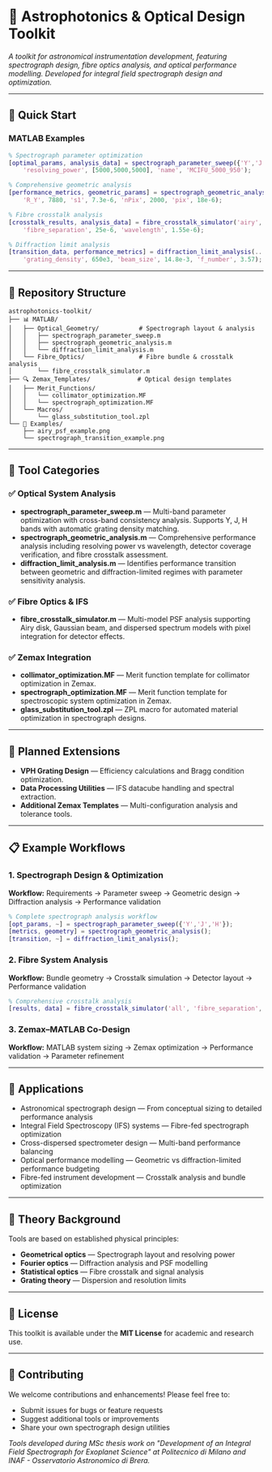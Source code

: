 # 🔧 Astrophotonics & Optical Design Toolkit

*A toolkit for astronomical instrumentation development, featuring spectrograph design, fibre optics analysis, and optical performance modelling. Developed for integral field spectrograph design and optimization.*

---

## 🚀 Quick Start

### MATLAB Examples

```matlab
% Spectrograph parameter optimization
[optimal_params, analysis_data] = spectrograph_parameter_sweep({'Y','J','H'}, ...
    'resolving_power', [5000,5000,5000], 'name', 'MCIFU_5000_950');

% Comprehensive geometric analysis
[performance_metrics, geometric_params] = spectrograph_geometric_analysis(...
    'R_Y', 7880, 's1', 7.3e-6, 'nPix', 2000, 'pix', 18e-6);

% Fibre crosstalk analysis
[crosstalk_results, analysis_data] = fibre_crosstalk_simulator('airy', ...
    'fibre_separation', 25e-6, 'wavelength', 1.55e-6);

% Diffraction limit analysis
[transition_data, performance_metrics] = diffraction_limit_analysis(...
    'grating_density', 650e3, 'beam_size', 14.8e-3, 'f_number', 3.57);
```

---

## 📁 Repository Structure

```
astrophotonics-toolkit/
├── 📊 MATLAB/
│   ├── Optical_Geometry/           # Spectrograph layout & analysis
│   │   ├── spectrograph_parameter_sweep.m
│   │   ├── spectrograph_geometric_analysis.m  
│   │   └── diffraction_limit_analysis.m
│   └── Fibre_Optics/               # Fibre bundle & crosstalk analysis
│       └── fibre_crosstalk_simulator.m
├── 🔍 Zemax_Templates/             # Optical design templates
│   ├── Merit_Functions/
│   │   └── collimator_optimization.MF
│   │   └── spectrograph_optimization.MF
│   └── Macros/
│       └── glass_substitution_tool.zpl
└── 🧪 Examples/
    ├── airy_psf_example.png
    └── spectrograph_transition_example.png
```

---

## 🧰 Tool Categories

### ✅ Optical System Analysis

* **spectrograph_parameter_sweep.m** — Multi-band parameter optimization with cross-band consistency analysis. Supports Y, J, H bands with automatic grating density matching.
* **spectrograph_geometric_analysis.m** — Comprehensive performance analysis including resolving power vs wavelength, detector coverage verification, and fibre crosstalk assessment.
* **diffraction_limit_analysis.m** — Identifies performance transition between geometric and diffraction-limited regimes with parameter sensitivity analysis.

### ✅ Fibre Optics & IFS

* **fibre_crosstalk_simulator.m** — Multi-model PSF analysis supporting Airy disk, Gaussian beam, and dispersed spectrum models with pixel integration for detector effects.

### ✅ Zemax Integration

* **collimator_optimization.MF** — Merit function template for collimator optimization in Zemax.
* **spectrograph_optimization.MF** — Merit function template for spectroscopic system optimization in Zemax.
* **glass_substitution_tool.zpl** — ZPL macro for automated material optimization in spectrograph designs.

---

## 🔄 Planned Extensions

* **VPH Grating Design** — Efficiency calculations and Bragg condition optimization.
* **Data Processing Utilities** — IFS datacube handling and spectral extraction.
* **Additional Zemax Templates** — Multi-configuration analysis and tolerance tools.

---

## 📋 Example Workflows

### 1. Spectrograph Design & Optimization

**Workflow:** Requirements → Parameter sweep → Geometric design → Diffraction analysis → Performance validation

```matlab
% Complete spectrograph analysis workflow
[opt_params, ~] = spectrograph_parameter_sweep({'Y','J','H'});
[metrics, geometry] = spectrograph_geometric_analysis();
[transition, ~] = diffraction_limit_analysis();
```

### 2. Fibre System Analysis

**Workflow:** Bundle geometry → Crosstalk simulation → Detector layout → Performance validation

```matlab
% Comprehensive crosstalk analysis
[results, data] = fibre_crosstalk_simulator('all', 'fibre_separation', 25e-6);
```

### 3. Zemax–MATLAB Co-Design

**Workflow:** MATLAB system sizing → Zemax optimization → Performance validation → Parameter refinement

---

## 🎯 Applications

* Astronomical spectrograph design — From conceptual sizing to detailed performance analysis
* Integral Field Spectroscopy (IFS) systems — Fibre-fed spectrograph optimization
* Cross-dispersed spectrometer design — Multi-band performance balancing
* Optical performance modelling — Geometric vs diffraction-limited performance budgeting
* Fibre-fed instrument development — Crosstalk analysis and bundle optimization

---

## 🔬 Theory Background

Tools are based on established physical principles:

* **Geometrical optics** — Spectrograph layout and resolving power
* **Fourier optics** — Diffraction analysis and PSF modelling
* **Statistical optics** — Fibre crosstalk and signal analysis
* **Grating theory** — Dispersion and resolution limits

---

## 📝 License

This toolkit is available under the **MIT License** for academic and research use.

---

## 🤝 Contributing

We welcome contributions and enhancements! Please feel free to:

* Submit issues for bugs or feature requests
* Suggest additional tools or improvements
* Share your own spectrograph design utilities

*Tools developed during MSc thesis work on "Development of an Integral Field Spectrograph for Exoplanet Science" at Politecnico di Milano and INAF - Osservatorio Astronomico di Brera.*


